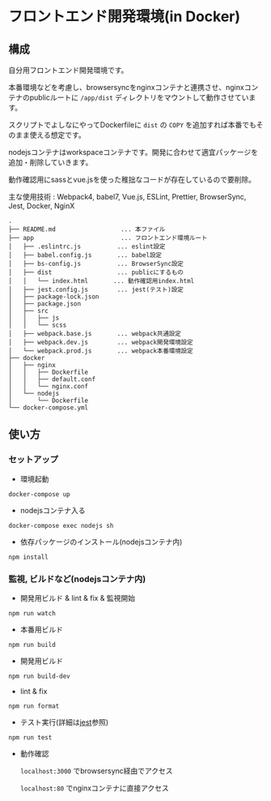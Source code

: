 # フロントエンド開発環境(in Docker)
## 構成
  自分用フロントエンド開発環境です。

  本番環境などを考慮し、browsersyncをnginxコンテナと連携させ、nginxコンテナのpublicルートに `/app/dist` ディレクトリをマウントして動作させています。

  スクリプトでよしなにやってDockerfileに `dist` の `COPY` を追加すれば本番でもそのまま使える想定です。

  nodejsコンテナはworkspaceコンテナです。開発に合わせて適宜パッケージを追加・削除していきます。

  動作確認用にsassとvue.jsを使った稚拙なコードが存在しているので要削除。

  主な使用技術 : Webpack4, babel7, Vue.js, ESLint, Prettier, BrowserSync, Jest, Docker, NginX

```
.
├── README.md                  ... 本ファイル
├── app                        ... フロントエンド環境ルート
│   ├── .eslintrc.js          ... eslint設定
│   ├── babel.config.js       ... babel設定
│   ├── bs-config.js          ... BrowserSync設定
│   ├── dist                  ... publicにするもの
│   │   └── index.html       ... 動作確認用index.html
│   ├── jest.config.js        ... jest(テスト)設定
│   ├── package-lock.json
│   ├── package.json
│   ├── src
│   │   ├── js
│   │   └── scss
│   ├── webpack.base.js       ... webpack共通設定
│   ├── webpack.dev.js        ... webpack開発環境設定
│   └── webpack.prod.js       ... webpack本番環境設定
├── docker
│   ├── nginx
│   │   ├── Dockerfile
│   │   ├── default.conf
│   │   └── nginx.conf
│   └── nodejs
│       └── Dockerfile
└── docker-compose.yml
```

## 使い方
### セットアップ
* 環境起動

```
docker-compose up
```

* nodejsコンテナ入る

```
docker-compose exec nodejs sh
```

* 依存パッケージのインストール(nodejsコンテナ内)

```
npm install
```

### 監視, ビルドなど(nodejsコンテナ内)
* 開発用ビルド & lint & fix & 監視開始

```
npm run watch
```

* 本番用ビルド

```
npm run build
```

* 開発用ビルド

```
npm run build-dev
```

* lint & fix

```
npm run format
```

* テスト実行(詳細は[jest](https://jestjs.io/ja/)参照)

```
npm run test
```

* 動作確認

  `localhost:3000` でbrowsersync経由でアクセス

  `localhost:80` でnginxコンテナに直接アクセス

